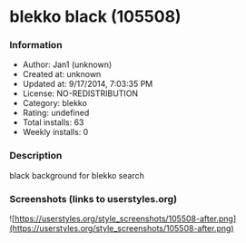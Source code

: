 # blekko black (105508)

### Information
- Author: Jan1 (unknown)
- Created at: unknown
- Updated at: 9/17/2014, 7:03:35 PM
- License: NO-REDISTRIBUTION
- Category: blekko
- Rating: undefined
- Total installs: 63
- Weekly installs: 0


### Description
black background for blekko search


### Screenshots (links to userstyles.org)
![https://userstyles.org/style_screenshots/105508-after.png](https://userstyles.org/style_screenshots/105508-after.png)


